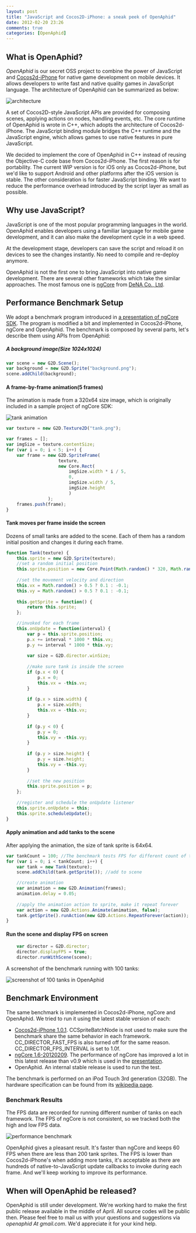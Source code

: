 ```yaml
---
layout: post
title: "JavaScript and Cocos2D-iPhone: a sneak peek of OpenAphid"
date: 2012-02-20 23:26
comments: true
categories: [OpenAphid]
---
```

## What is OpenAphid?

*OpenAphid* is our secret OSS project to combine the power of JavaScript and [Cocos2d-iPhone](http://www.cocos2d-iphone.org/) for native game development on mobile devices. It allows developers to write fast and native quality games in JavaScript language. The architecture of OpenAphid can be summarized as below:

<!-- more -->

![architecture](/images/architecture.jpg "Architecture of OpenAphid")

A set of Cocos2D-style JavaScript APIs are provided for composing scenes, applying actions on nodes, handling events, etc. The core runtime of OpenAphid is wrote in C++, which adopts the architecture of Cocos2d-iPhone. The JavaScript binding module bridges the C++ runtime and the JavaScript engine, which allows games to use native features in pure JavaScript.

We decided to implement the core of OpenAphid in C++ instead of reusing the Objective-C code base from Cocos2d-iPhone. The first reason is for portability. The current WIP version is for iOS only as Cocos2d-iPhone, but we'd like to support Android and other platforms after the iOS version is stable. The other consideration is for faster JavaScript binding. We want to reduce the performance overhead introduced by the script layer as small as possible.

Why use JavaScript?
-------------------
JavaScript is one of the most popular programming languages in the world. OpenAphid enables developers using a familiar language for mobile game development, and it can also make the development cycle in a web speed. 

At the development stage, developers can save the script and reload it on devices to see the changes instantly. No need to compile and re-deploy anymore.

OpenAphid is not the first one to bring JavaScript into native game development. There are several other frameworks which take the similar approaches. The most famous one is [ngCore](https://developer.mobage.com/) from [DeNA Co., Ltd](http://dena.jp/intl/).

Performance Benchmark Setup
---------------------------
We adopt a benchmark program introduced in [a presentation of ngCore SDK](http://www.slideshare.net/devsumi/17a6smartphone-xplatform). The program is modified a bit and implemented in Cocos2d-iPhone, ngCore and OpenAphid. The benchmark is composed by several parts, let's describe them using APIs from OpenAphid:

##### A background image(Size 1024x1024)
``` javascript
var scene = new G2D.Scene();
var background = new G2D.Sprite("background.png");
scene.addChild(background);
```
#### A frame-by-frame animation(5 frames)
The animation is made from a 320x64 size image, which is originally included in a sample project of ngCore SDK:

![tank animation](/images/tank.png "Tank")
``` javascript
var texture = new G2D.Texture2D("tank.png");

var frames = [];
var imgSize = texture.contentSize;
for (var i = 0; i < 5; i++) {
	var frame = new G2D.SpriteFrame(
					texture, 
					new Core.Rect(
						imgSize.width * i / 5, 
						0, 
						imgSize.width / 5, 
						imgSize.height
						)
				);
	frames.push(frame);
}
```
#### Tank moves per frame inside the screen
Dozens of small tanks are added to the scene. Each of them has a random initial position and changes it during each frame.
``` javascript
function Tank(texture) {
	this.sprite = new G2D.Sprite(texture);
	//set a random initial position
	this.sprite.position = new Core.Point(Math.random() * 320, Math.random() * 480);
	
	//set the movement velocity and direction
	this.vx = Math.random() > 0.5 ? 0.1 : -0.1;
	this.vy = Math.random() > 0.5 ? 0.1 : -0.1;
	
	this.getSprite = function() {
		return this.sprite;
	};

	//invoked for each frame
	this.onUpdate = function(interval) {
		var p = this.sprite.position;
		p.x += interval * 1000 * this.vx;
		p.y += interval * 1000 * this.vy;
		
		var size = G2D.director.winSize;
		
		//make sure tank is inside the screen
		if (p.x < 0) {
			p.x = 0;
			this.vx = -this.vx;
		}
		
		if (p.x > size.width) {
			p.x = size.width;
			this.vx = -this.vx;
		}
		
		if (p.y < 0) {
			p.y = 0;
			this.vy = -this.vy;
		}
		
		if (p.y > size.height) {
			p.y = size.height;
			this.vy = -this.vy;
		}
		
		//set the new position
		this.sprite.position = p;
	};
	
	//register and schedule the onUpdate listener
	this.sprite.onUpdate = this;
	this.sprite.scheduleUpdate();
}
```
#### Apply animation and add tanks to the scene
After applying the animation, the size of tank sprite is 64x64.
```javascript
var tankCount = 100; //The benchmark tests FPS for different count of tanks
for (var i = 0; i < tankCount; i++) {
	var tank = new Tank(texture);
	scene.addChild(tank.getSprite()); //add to scene

	//create animation
	var animation = new G2D.Animation(frames);
	animation.delay = 0.05;
	
	//apply the animation action to sprite, make it repeat forever
	var action = new G2D.Actions.Animate(animation, false);
	tank.getSprite().runAction(new G2D.Actions.RepeatForever(action));
}
```
#### Run the scene and display FPS on screen
```javascript
	var director = G2D.director;
	director.displayFPS = true;
	director.runWithScene(scene);
```

A screenshot of the benchmark running with 100 tanks:

![screenshot of 100 tanks in OpenAphid](/images/screenshot_openaphid_100tanks.png "Screenshot")

Benchmark Environment
---------------------
The same benchmark is implemented in Cocos2d-iPhone, ngCore and OpenAphid. We tried to run it using the latest stable version of each:

+ [Cocos2d-iPhone 1.0.1](http://www.cocos2d-iphone.org/download). CCSpriteBatchNode is not used to make sure the benchmark share the same behavior in each framework. CC_DIRECTOR_FAST_FPS is also turned off for the same reason. CC_DIRECTOR_FPS_INTERVAL is set to 1.0f.
+ [ngCore 1.6-20120209](https://developer.mobage.com/). The performance of ngCore has improved a lot in this latest release than v0.9 which is used in the [presentation](http://www.slideshare.net/devsumi/17a6smartphone-xplatform).
+ OpenAphid. An internal stable release is used to run the test.

The benchmark is performed on an iPod Touch 3rd generation (32GB). The hardware specification can be found from its [wikipedia page](http://en.wikipedia.org/wiki/IPod_Touch).

### Benchmark Results
The FPS data are recorded for running different number of tanks on each framework. The FPS of ngCore is not consistent, so we tracked both the high and low FPS data.

![performance benchmark](/images/benchmark_01.jpg "Benchmarks")

OpenAphid gives a pleasant result. It's faster than ngCore and keeps 60 FPS when there are less than 200 tank sprites. The FPS is lower than Cocos2d-iPhone's when adding more tanks, it's acceptable as there are hundreds of native-to-JavaScript update callbacks to invoke during each frame. And we'll keep working to improve its performance.

When will OpenAphid be released?
---------------------------------
OpenAphid is still under development. We're working hard to make the first public release available in the middle of April. All source codes will be public then. Please feel free to mail us with your questions and suggestions via *openaphid At gmail.com*. We'd appreciate it for your kind help.
